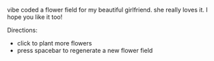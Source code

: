 vibe coded a flower field for my beautiful girlfriend.
she really loves it.
I hope you like it too!

Directions:
- click to plant more flowers
- press spacebar to regenerate a new flower field
